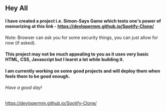 ## Hey All

#### I have created a project i.e. Simon-Says Game which tests one's power of memorizing at this link - https://devlopermm.github.io/Spotify-Clone/

Note: Browser can ask you for some security things, you can just allow for now (if asked).

#### This project may not be much appealing to you as it uses very basic HTML, CSS, Javascript but I learnt a lot while building it.

#### I am currently working on some good projects and will deploy them when feels them to be good enough.

###### Have a good day!

https://devlopermm.github.io/Spotify-Clone/
